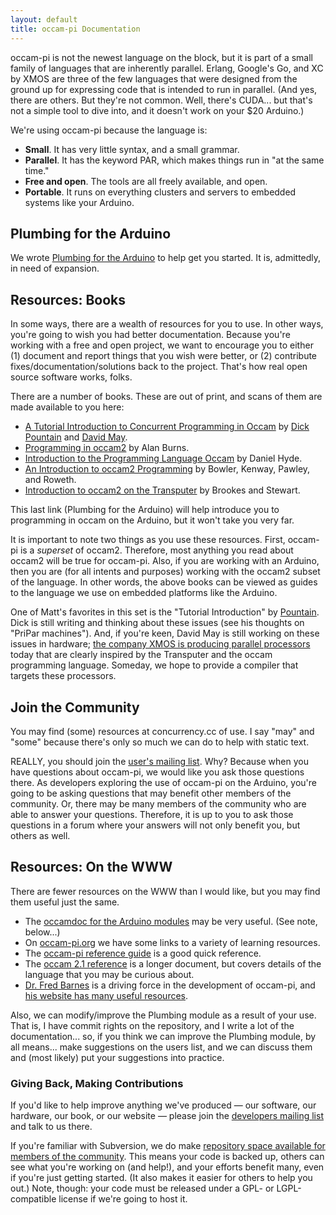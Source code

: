 ```yaml
---
layout: default
title: occam-pi Documentation
---
```


occam-pi is not the newest language on the block, but it is part of a small family of languages that are inherently parallel. Erlang, Google's Go, and XC by XMOS are three of the few languages that were designed from the ground up for expressing code that is intended to run in parallel. (And yes, there are others. But they're not common. Well, there's CUDA... but that's not a simple tool to dive into, and it doesn't work on your $20 Arduino.) 

We're using occam-pi because the language is:

* **Small**. It has very little syntax, and a small grammar.
* **Parallel**. It has the keyword PAR, which makes things run in "at the same time."
* **Free and open**. The tools are all freely available, and open.
* **Portable**. It runs on everything clusters and servers to embedded systems like your Arduino.

## Plumbing for the Arduino

We wrote [Plumbing for the Arduino](/pdf/plumbing-for-the-arduino.pdf) to help get you started. It is, admittedly, in need of expansion.

## Resources: Books

In some ways, there are a wealth of resources for you to use. In other ways, you're going to wish you had better documentation. Because you're working with a free and open project, we want to encourage you to either (1) document and report things that you wish were better, or (2) contribute fixes/documentation/solutions back to the project. That's how real open source software works, folks.

There are a number of books. These are out of print, and scans of them are made available to you here:

* [A Tutorial Introduction to Concurrent Programming in Occam](http://rockalypse.org/courses/cs220f11/resources/occam-books/pountain.pdf) by [Dick Pountain](http://www.dickpountain.co.uk/) and [David May](http://en.wikipedia.org/wiki/David_May_(computer_scientist)).
* [Programming in occam2](http://rockalypse.org/courses/cs220f11/resources/occam-books/burns.pdf) by Alan Burns.
* [Introduction to the Programming Language Occam](http://rockalypse.org/courses/cs220f11/resources/occam-books/hyde.pdf) by Daniel Hyde.
* [An Introduction to occam2 Programming](http://rockalypse.org/courses/cs220f11/resources/occam-books/bowler.pdf) by Bowler, Kenway, Pawley, and Roweth.
* [Introduction to occam2 on the Transputer](http://rockalypse.org/courses/cs220f11/resources/occam-books/brookes.pdf) by Brookes and Stewart.


This last link (Plumbing for the Arduino) will help introduce you to programming in occam on the Arduino, but it won't take you very far.

It is important to note two things as you use these resources. First, occam-pi is a *superset* of occam2. Therefore, most anything you read about occam2 will be true for occam-pi. Also, if you are working with an Arduino, then you are (for all intents and purposes) working with the occam2 subset of the language. In other words, the above books can be viewed as guides to the language we use on embedded platforms like the Arduino.

One of Matt's favorites in this set is the "Tutorial Introduction" by [Pountain](http://www.dickpountain.co.uk/). Dick is still writing and thinking about these issues (see his thoughts on "PriPar machines"). And, if you're keen, David May is still working on these issues in hardware; [the company XMOS is producing parallel processors](http://www.xmos.com/) today that are clearly inspired by the Transputer and the occam programming language. Someday, we hope to provide a compiler that targets these processors.


## Join the Community

You may find (some) resources at concurrency.cc of use. I say "may" and "some" because there's only so much we can do to help with static text.

REALLY, you should join the [user's mailing list](mailinglists.html). Why? Because when you have questions about occam-pi, we would like you ask those questions there. As developers exploring the use of occam-pi on the Arduino, you're going to be asking questions that may benefit other members of the community. Or, there may be many members of the community who are  able to answer your questions. Therefore, it is up to you to ask those questions in a forum where your answers will not only benefit you, but others as well.


## Resources: On the WWW

There are fewer resources on the WWW than I would like, but you may find them useful just the same.

* The [occamdoc for the Arduino modules](http://www.rockalypse.org/courses/cs220f11/resources/occamdoc/) may be very useful. (See note, below...)
* On [occam-pi.org](http://pop-users.org/wiki/occam-pi/LearningResources) we have some links to a variety of learning resources.
* The [occam-pi reference guide](https://www.cs.kent.ac.uk/research/groups/sys/wiki/OccamPiReference) is a good quick reference.
* The [occam 2.1 reference](http://www.wotug.org/occam/documentation/oc21refman.pdf) is a longer document, but covers details of the language that you may be curious about.
* [Dr. Fred Barnes](http://frmb.org/) is a driving force in the development of occam-pi, and [his website has many useful resources](http://frmb.org/occtutor.html).


<!-- 
I've started a "cookbook"-style resource, which I've brilliantly titled *A Plumbing Cookbook for the Arduino*. We will try to update it as you ask questions, so check back here for the most recent version.

PCftA 2011 10 26
Note that this book is an open project; you can contribute to it, too.

NOTE TO ME: To build the occamdocs, first run:

avr-occamdoc -d docs/ include/*.module

then 

scp -r docs/* rockalypse@rockalypse.org:~/rockalypse.org/courses/cs220f11/resources/occamdoc/

from the arduino directory.
-->

Also, we can modify/improve the Plumbing module as a result of your use. That is, I have commit rights on the repository, and I write a lot of the documentation... so, if you think we can improve the Plumbing module, by all means... make suggestions on the users list, and we can discuss them and (most likely) put your suggestions into practice.

### Giving Back, Making Contributions

If you'd like to help improve anything we've produced &mdash; our software, our hardware, our book, or our website &mdash; please join the [developers mailing list][lists] and talk to us there.

If you're familiar with Subversion, we do make [repository space available for members of the community][repos]. This means your code is backed up, others can see what you're working on (and help!), and your efforts benefit many, even if you're just getting started. (It also makes it easier for others to help you out.) Note, though: your code must be released under a GPL- or LGPL-compatible license if we're going to host it.

[lists]: /docs/mailinglists.html
[repos]: http://projects.cs.kent.ac.uk/projects/kroc/trac/browser/kroc/trunk/tvm/arduino/community

